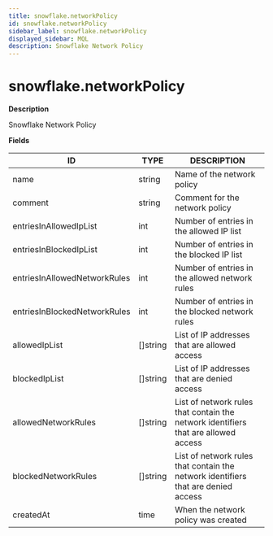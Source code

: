 ```yaml
---
title: snowflake.networkPolicy
id: snowflake.networkPolicy
sidebar_label: snowflake.networkPolicy
displayed_sidebar: MQL
description: Snowflake Network Policy
---
```


# snowflake.networkPolicy

**Description**

Snowflake Network Policy

**Fields**

| ID                           | TYPE             | DESCRIPTION                                                                        |
| ---------------------------- | ---------------- | ---------------------------------------------------------------------------------- |
| name                         | string           | Name of the network policy                                                         |
| comment                      | string           | Comment for the network policy                                                     |
| entriesInAllowedIpList       | int              | Number of entries in the allowed IP list                                           |
| entriesInBlockedIpList       | int              | Number of entries in the blocked IP list                                           |
| entriesInAllowedNetworkRules | int              | Number of entries in the allowed network rules                                     |
| entriesInBlockedNetworkRules | int              | Number of entries in the blocked network rules                                     |
| allowedIpList                | &#91;&#93;string | List of IP addresses that are allowed access                                       |
| blockedIpList                | &#91;&#93;string | List of IP addresses that are denied access                                        |
| allowedNetworkRules          | &#91;&#93;string | List of network rules that contain the network identifiers that are allowed access |
| blockedNetworkRules          | &#91;&#93;string | List of network rules that contain the network identifiers that are denied access  |
| createdAt                    | time             | When the network policy was created                                                |
